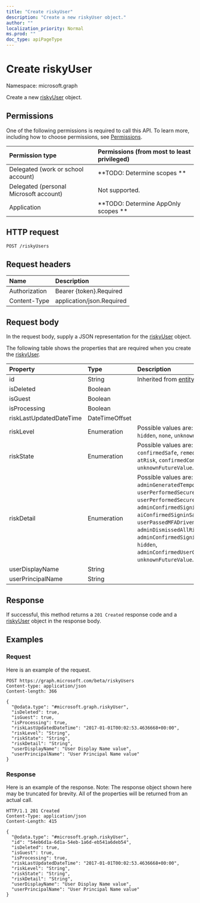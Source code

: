 ```yaml
---
title: "Create riskyUser"
description: "Create a new riskyUser object."
author: ""
localization_priority: Normal
ms.prod: ""
doc_type: apiPageType
---
```


# Create riskyUser

Namespace: microsoft.graph

Create a new [riskyUser](../resources/riskyuser.md) object.

## Permissions
One of the following permissions is required to call this API. To learn more, including how to choose permissions, see [Permissions](/concepts/permissions-reference.md).

|Permission type|Permissions (from most to least privileged)|
|:---|:---|
|Delegated (work or school account)|**TODO: Determine scopes **|
|Delegated (personal Microsoft account)|Not supported.|
|Application|**TODO: Determine AppOnly scopes **|

## HTTP request
<!-- {
  "blockType": "ignored"
}
-->
``` http
POST /riskyUsers
```

## Request headers
|Name|Description|
|:---|:---|
|Authorization|Bearer {token}.Required|
|Content-Type|application/json.Required|

## Request body
In the request body, supply a JSON representation for the [riskyUser](../resources/riskyuser.md) object.

The following table shows the properties that are required when you create the [riskyUser](../resources/riskyuser.md).

|Property|Type|Description|
|:---|:---|:---|
|id|String| Inherited from [entity](../resources/entity.md)|
|isDeleted|Boolean||
|isGuest|Boolean||
|isProcessing|Boolean||
|riskLastUpdatedDateTime|DateTimeOffset||
|riskLevel|Enumeration| Possible values are: `low`, `medium`, `high`, `hidden`, `none`, `unknownFutureValue`.|
|riskState|Enumeration| Possible values are: `none`, `confirmedSafe`, `remediated`, `dismissed`, `atRisk`, `confirmedCompromised`, `unknownFutureValue`.|
|riskDetail|Enumeration| Possible values are: `none`, `adminGeneratedTemporaryPassword`, `userPerformedSecuredPasswordChange`, `userPerformedSecuredPasswordReset`, `adminConfirmedSigninSafe`, `aiConfirmedSigninSafe`, `userPassedMFADrivenByRiskBasedPolicy`, `adminDismissedAllRiskForUser`, `adminConfirmedSigninCompromised`, `hidden`, `adminConfirmedUserCompromised`, `unknownFutureValue`.|
|userDisplayName|String||
|userPrincipalName|String||



## Response
If successful, this method returns a `201 Created` response code and a [riskyUser](../resources/riskyuser.md) object in the response body.

## Examples

### Request
Here is an example of the request.
<!-- {
  "blockType": "request",
  "name": "create_riskyuser_from_riskyusers"
}
-->
``` http
POST https://graph.microsoft.com/beta/riskyUsers
Content-type: application/json
Content-length: 366

{
  "@odata.type": "#microsoft.graph.riskyUser",
  "isDeleted": true,
  "isGuest": true,
  "isProcessing": true,
  "riskLastUpdatedDateTime": "2017-01-01T00:02:53.4636668+00:00",
  "riskLevel": "String",
  "riskState": "String",
  "riskDetail": "String",
  "userDisplayName": "User Display Name value",
  "userPrincipalName": "User Principal Name value"
}
```

### Response
Here is an example of the response. Note: The response object shown here may be truncated for brevity. All of the properties will be returned from an actual call.
<!-- {
  "blockType": "response",
  "truncated": true,
  "@odata.type": "microsoft.graph.riskyuser"
}
-->
``` http
HTTP/1.1 201 Created
Content-Type: application/json
Content-Length: 415

{
  "@odata.type": "#microsoft.graph.riskyUser",
  "id": "54eb6d1a-6d1a-54eb-1a6d-eb541a6deb54",
  "isDeleted": true,
  "isGuest": true,
  "isProcessing": true,
  "riskLastUpdatedDateTime": "2017-01-01T00:02:53.4636668+00:00",
  "riskLevel": "String",
  "riskState": "String",
  "riskDetail": "String",
  "userDisplayName": "User Display Name value",
  "userPrincipalName": "User Principal Name value"
}
```

